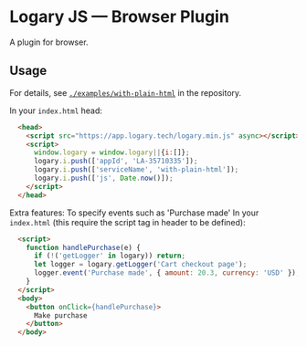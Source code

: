 # Logary JS — Browser Plugin

A plugin for browser.

## Usage

For details, see [`./examples/with-plain-html`](https://github.com/logary/logary-js/tree/master/examples) in the repository.

In your `index.html` head:

```html
  <head>
    <script src="https://app.logary.tech/logary.min.js" async></script>
    <script>
      window.logary = window.logary||{i:[]};
      logary.i.push(['appId', 'LA-35710335']);
      logary.i.push(['serviceName', 'with-plain-html']);
      logary.i.push(['js', Date.now()]);
    </script>
  </head>
```

Extra features: To specify events such as 'Purchase made'
In your `index.html` (this require the script tag in header to be defined):

```html
  <script>
    function handlePurchase(e) {
      if (!('getLogger' in logary)) return;
      let logger = logary.getLogger('Cart checkout page');
      logger.event('Purchase made', { amount: 20.3, currency: 'USD' });
    }
  </script>
  <body>    
    <button onClick={handlePurchase}>
      Make purchase
    </button>
  </body>
```
